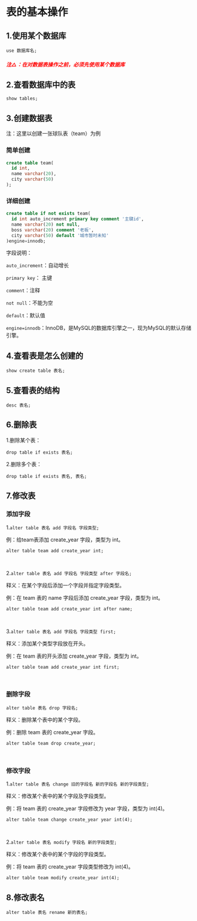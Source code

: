 # 表的基本操作

## 1.使用某个数据库

`use 数据库名;`

##### <font color=#FF0000 >注△：在对数据表操作之前，必须先使用某个数据库</font>

## 2.查看数据库中的表

`show tables;`

## 3.创建数据表

注：这里以创建一张球队表（team）为例

### 简单创建

```sql
create table team(
  id int,
  name varchar(20),
  city varchar(50)
);
```

### 详细创建

```sql
create table if not exists team(
  id int auto_increment primary key comment '主键id',
  name varchar(20) not null,
  boss varchar(20) comment '老板',
  city varchar(50) default '城市暂时未知'
)engine=innodb;
```

字段说明：

`auto_increment`：自动增长

`primary key`： 主键

`comment`：注释

`not null`：不能为空

`default`：默认值

`engine=innodb`：InnoDB，是MySQL的数据库引擎之一，现为MySQL的默认存储引擎。


## 4.查看表是怎么创建的

`show create table 表名;`

## 5.查看表的结构

`desc 表名;`

## 6.删除表

1.删除某个表：

`drop table if exists 表名;`

2.删除多个表：

`drop table if exists 表名, 表名;`

## 7.修改表

### 添加字段

1.`alter table 表名 add 字段名 字段类型;`

例：给team表添加 create_year 字段，类型为 int。

`alter table team add create_year int;`

<br/>

2.`alter table 表名 add 字段名 字段类型 after 字段名;`

释义：在某个字段后添加一个字段并指定字段类型。

例：在 team 表的 name 字段后添加 create_year 字段，类型为 int。

`alter table team add create_year int after name;`

<br/>

3.`alter table 表名 add 字段名 字段类型 first;`

释义：添加某个类型字段放在开头。

例：在 team 表的开头添加 create_year 字段，类型为 int。

`alter table team add create_year int first;`

<br/>

### 删除字段

`alter table 表名 drop 字段名;`

释义：删除某个表中的某个字段。

例：删除 team 表的 create_year 字段。

`alter table team drop create_year;`

<br/>

### 修改字段

1.`alter table 表名 change 旧的字段名 新的字段名 新的字段类型;`

释义：修改某个表中的某个字段及字段类型。

例：将 team 表的 create_year 字段修改为 year 字段，类型为 int(4)。

`alter table team change create_year year int(4);`

<br/>

2.`alter table 表名 modify 字段名 新的字段类型;`

释义：修改某个表中的某个字段的字段类型。

例：将 team 表的 create_year 字段类型修改为 int(4)。

`alter table team modify create_year int(4);`

## 8.修改表名

`alter table 表名 rename 新的表名;`

